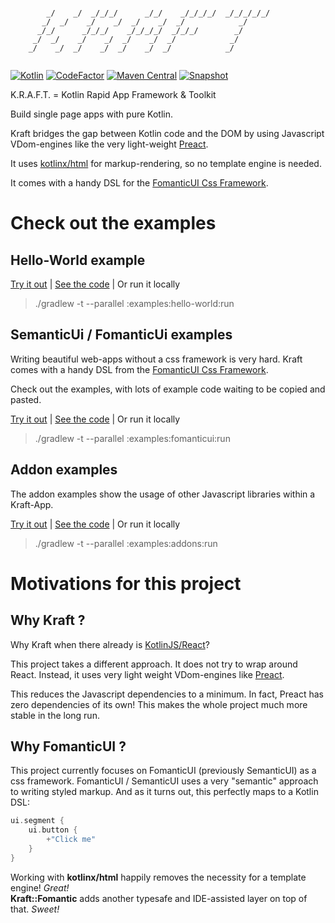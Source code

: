 ```ascii-art
                                                             
        _/    _/  _/_/_/      _/_/    _/_/_/_/  _/_/_/_/_/   
       _/  _/    _/    _/  _/    _/  _/            _/        
      _/_/      _/_/_/    _/_/_/_/  _/_/_/        _/         
     _/  _/    _/    _/  _/    _/  _/            _/          
    _/    _/  _/    _/  _/    _/  _/            _/           
                                                             
```

[![Kotlin](https://img.shields.io/badge/Kotlin-1.7.10-success.svg)](https://kotlinlang.org/docs/releases.html)
[![CodeFactor](https://www.codefactor.io/repository/github/peekandpoke/kraft/badge)](https://www.codefactor.io/repository/github/peekandpoke/kraft)
[![Maven Central](https://shields.io/maven-central/v/io.peekandpoke.kraft/core)](https://search.maven.org/search?q=io.peekandpoke.kraft)
[![Snapshot](https://shields.io/nexus/s/io.peekandpoke.kraft/core?server=https%3A%2F%2Fs01.oss.sonatype.org)](https://s01.oss.sonatype.org/content/repositories/snapshots/io/peekandpoke/kraft/)

K.R.A.F.T. = Kotlin Rapid App Framework & Toolkit

Build single page apps with pure Kotlin.

Kraft bridges the gap between Kotlin code and the DOM by using Javascript VDom-engines like
the very light-weight [Preact](https://preactjs.com).

It uses [kotlinx/html](https://github.com/Kotlin/kotlinx.html) for markup-rendering, so no template engine is needed.

It comes with a handy DSL for the [FomanticUI Css Framework](https://fomantic-ui.com/).

# Check out the examples

## Hello-World example

[Try it out](https://raw.githack.com/PeekAndPoke/kraft/master/docs/examples/hello-world/index.html) |
[See the code](./examples/hello-world) |
Or run it locally
> ./gradlew -t --parallel :examples:hello-world:run

## SemanticUi / FomanticUi examples

Writing beautiful web-apps without a css framework is very hard. Kraft comes with a handy DSL
from the [FomanticUI Css Framework](https://fomantic-ui.com/).

Check out the examples, with lots of example code waiting to be copied and pasted.

[Try it out](https://raw.githack.com/PeekAndPoke/kraft/master/docs/examples/fomanticui/index.html) |
[See the code](./examples/fomanticui) |
Or run it locally
> ./gradlew -t --parallel :examples:fomanticui:run

## Addon examples

The addon examples show the usage of other Javascript libraries within a Kraft-App.

[Try it out](https://raw.githack.com/PeekAndPoke/kraft/master/docs/examples/addons/index.html) |
[See the code](./examples/addons) |
Or run it locally
> ./gradlew -t --parallel :examples:addons:run

# Motivations for this project

## Why Kraft ?

Why Kraft when there already is [KotlinJS/React](https://github.com/JetBrains/create-react-kotlin-app)?

This project takes a different approach. It does not try to wrap around React.
Instead, it uses very light weight VDom-engines like [Preact](https://preactjs.com).

This reduces the Javascript dependencies to a minimum. In fact, Preact has zero dependencies of its own!
This makes the whole project much more stable in the long run.

## Why FomanticUI ?

This project currently focuses on FomanticUI (previously SemanticUI) as a css framework.
FomanticUI / SemanticUI uses a very "semantic" approach to writing styled markup. And as it turns out,
this perfectly maps to a Kotlin DSL:

```kotlin
ui.segment {
    ui.button {
        +"Click me"
    }
}
```

Working with **kotlinx/html** happily removes the necessity for a template engine! _Great!_  
**Kraft::Fomantic** adds another typesafe and IDE-assisted layer on top of that. _Sweet!_    
